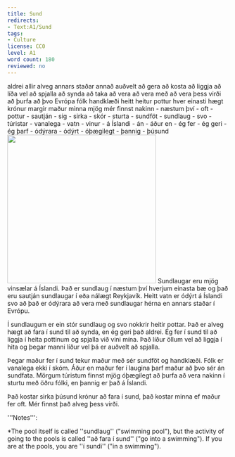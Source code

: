 ```yaml
---
title: Sund
redirects:
- Text:A1/Sund
tags:
- Culture
license: CC0
level: A1
word count: 180
reviewed: no
---
```

<vocabulary>
aldrei
allir
alveg
annars staðar
annað
auðvelt
að gera
að kosta
að liggja
að líða vel
að spjalla
að synda
að taka
að vera
að vera með
að vera þess virði
að þurfa
að þvo
Evrópa
fólk
handklæði
heitt
heitur pottur
hver einasti
hægt
krónur
margir
maður
minna
mjög
mér finnst
nakinn
- næstum því
- oft
- pottur
- sautján
- sig
- sirka
- skór 
- sturta
- sundföt
- sundlaug
- svo
- túristar
- vanalega
- vatn
- vinur
- á Íslandi
- án
- áður en
- ég fer
- ég geri
- ég þarf
- ódýrara
- ódýrt
- óþægilegt
- þannig
- þúsund
</vocabulary>

<Image src="Sundlaug.jpg" position="right" width="338"/>
<Book audio="Sund.mp3">
Sundlaugar eru mjög vinsælar á Íslandi. Það er sundlaug í næstum því hverjum einasta bæ og það eru sautján sundlaugar í eða nálægt Reykjavík. Heitt vatn er ódýrt á Íslandi svo að það er ódýrara að vera með sundlaugar hérna en annars staðar í Evrópu.

Í sundlaugum er ein stór sundlaug og svo nokkrir heitir pottar.
Það er alveg hægt að fara í sund til að synda, en ég geri það aldrei.
Ég fer í sund til að liggja í heita pottinum og spjalla við vini mína.
Það líður öllum vel að liggja í hita og þegar manni líður vel þá er auðvelt að spjalla.

Þegar maður fer í sund tekur maður með sér sundföt og handklæði. Fólk er vanalega ekki í skóm. Áður en maður fer í laugina þarf maður að þvo sér án sundfata. Mörgum túristum finnst mjög óþægilegt að þurfa að vera nakinn í sturtu með öðru fólki, en þannig er það á Íslandi.

Það kostar sirka þúsund krónur að fara í sund, það kostar minna ef maður fer oft. Mér finnst það alveg þess virði.
</Book>

<div class=notes>
'''Notes''':

*The pool itself is called ''sundlaug'' ("swimming pool"), but the activity of going to the pools is called ''að fara í sund'' ("go into a swimming"). If you are at the pools, you are ''í sundi'' ("in a swimming").
</div>
